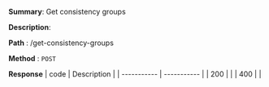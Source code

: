 **Summary**: Get consistency groups

**Description**:

**Path** : /get-consistency-groups

**Method** : `POST`

**Response**
| code      | Description |
| ----------- | ----------- |
|  200   |       |
|  400   |       |

